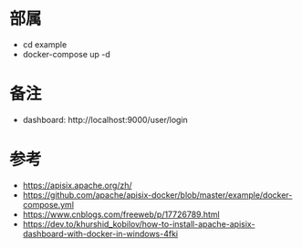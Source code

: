 # 部属
- cd example
- docker-compose up -d

# 备注
- dashboard: http://localhost:9000/user/login

# 参考
- https://apisix.apache.org/zh/
- https://github.com/apache/apisix-docker/blob/master/example/docker-compose.yml
- https://www.cnblogs.com/freeweb/p/17726789.html
- https://dev.to/khurshid_kobilov/how-to-install-apache-apisix-dashboard-with-docker-in-windows-4fki